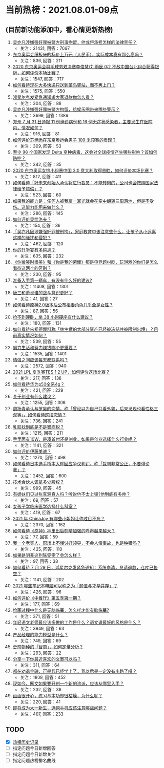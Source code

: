# 当前热榜：2021.08.01-09点
## (目前新功能添加中，看心情更新热榜)
1. [吴亦凡涉嫌强奸罪被警方刑事拘留，他或将承担怎样的法律责任？](https://www.zhihu.com/question/476402372)
    * 关注：21431, 回答：7067
2. [东京奥运会纸板床的标价上万元（人民币），实际成本真有那么高吗？](https://www.zhihu.com/question/475301096)
    * 关注：836, 回答：211
3. [2020 东京奥运会羽毛球男双决赛李俊慧/刘雨辰 0:2 不敌中国台北组合获得银牌，如何评价本场比赛？](https://www.zhihu.com/question/476375411)
    * 关注：1547, 回答：717
4. [如何看待现在大多快递只送到菜鸟驿站，而不再上门？](https://www.zhihu.com/question/271189879)
    * 关注：1575, 回答：550
5. [鸿星尔克发紧急通知求大家退款你怎么看？](https://www.zhihu.com/question/475844753)
    * 关注：304, 回答：88
6. [吴亦凡涉嫌强奸罪被警方拘留，给娱乐圈带来哪些警示？](https://www.zhihu.com/question/476403288)
    * 关注：3699, 回答：1386
7. [郑州 7 月 31 日通报 11 例确诊病例和 16 例无症状感染者，主要发生在医院内，情况如何？](https://www.zhihu.com/question/476384303)
    * 关注：916, 回答：81
8. [如何评价苏炳添在东京奥运会男子 100 米预赛的表现？](https://www.zhihu.com/question/476364116)
    * 关注：309, 回答：53
9. [至少 98 个国家发现 Delta 变种病毒，这会对全球疫情产生哪些影响？该如何防控？](https://www.zhihu.com/question/469697644)
    * 关注：342, 回答：35
10. [2020 东京奥运女排小组赛中国 3:0 意大利取得首胜，如何评价本场比赛？](https://www.zhihu.com/question/476388950)
    * 关注：812, 回答：411
11. [如何看待「好未来创始人承认将进行裁员：不能转岗的，公司也会按照国家法律给予赔偿」？](https://www.zhihu.com/question/476043703)
    * 关注：523, 回答：60
12. [如果我的能力是：任何人被我扇一耳光就会在空中翻转三周落地，但是不受伤。这能力能用来做什么？](https://www.zhihu.com/question/475796319)
    * 关注：286, 回答：145
13. [如何评价奥恰洛夫？](https://www.zhihu.com/question/56063003)
    * 关注：154, 回答：36
14. [「吴亦凡因涉嫌强奸罪被刑拘」，家庭教育中该注意些什么，让孩子从小远离这样的骚扰和侵犯？](https://www.zhihu.com/question/473322713)
    * 关注：462, 回答：120
15. [你的升学宴有多尴尬？](https://www.zhihu.com/question/293226791)
    * 关注：635, 回答：232
16. [《你微笑时很美》和《你是我的荣耀》都是电竞题材剧，玩游戏的你们是怎么看待这两个的区别？](https://www.zhihu.com/question/475198741)
    * 关注：230, 回答：95
17. [准备入手第一辆车，有没有什么好的建议?](https://www.zhihu.com/question/378869694)
    * 关注：11408, 回答：1301
18. [唐三和萧炎谁的战斗意识更好？](https://www.zhihu.com/question/473523061)
    * 关注：41, 回答：27
19. [如何看待原神2.0版本后公布稻妻角色几乎全是女性？](https://www.zhihu.com/question/474095484)
    * 关注：87, 回答：56
20. [抢不到硬卧，坐 38 小时硬座有什么建议？](https://www.zhihu.com/question/472241240)
    * 关注：180, 回答：131
21. [如何看待宋祖德爆料称「林生斌的大部分资产已经被冻结并被限制出境」？目前真实情况如何？](https://www.zhihu.com/question/475884091)
    * 关注：539, 回答：55
22. [努力生活和努力赚钱哪个更重要？](https://www.zhihu.com/question/466534018)
    * 关注：1535, 回答：1401
23. [情侣之间应该每天都联系吗？](https://www.zhihu.com/question/447408356)
    * 关注：2572, 回答：940
24. [2021 LPL 夏季赛TES 1:2 UP，如何评价这场比赛？](https://www.zhihu.com/question/476332362)
    * 关注：217, 回答：138
25. [如何看待华为p50全系4g？](https://www.zhihu.com/question/475918228)
    * 关注：421, 回答：229
26. [关于创业有什么建议？](https://www.zhihu.com/question/446914260)
    * 关注：1255, 回答：306
27. [周扬青承认与罗昊的恋情，称「曾经以为自己只看外貌，后来发现也看性格三观等」，如何看待这段恋情？](https://www.zhihu.com/question/476275195)
    * 关注：736, 回答：241
28. [乳胶枕到底是不是智商税？](https://www.zhihu.com/question/419436850)
    * 关注：1215, 回答：211
29. [手里面有10W，是凑首付还是创业，如果是创业选择什么行业呢？](https://www.zhihu.com/question/470204344)
    * 关注：1141, 回答：321
30. [如何评价伊藤美诚？](https://www.zhihu.com/question/301233410)
    * 关注：1270, 回答：498
31. [如何看待日本选手桥本大辉回应争议判罚，称「裁判非常公正，不要诽谤我」？](https://www.zhihu.com/question/476259609)
    * 关注：2452, 回答：600
32. [技术合伙人该拿多少股权？](https://www.zhihu.com/question/29486892)
    * 关注：999, 回答：45
33. [有姐妹们见过张真源真人吗？听说他不太上镜?他到底有多帅？](https://www.zhihu.com/question/475076447)
    * 关注：69, 回答：57
34. [女孩子学临床医学选择什么科室？](https://www.zhihu.com/question/457985759)
    * 关注：419, 回答：67
35. [2021 年 ChinaJoy 有哪些小姐姐让你过目不忘？](https://www.zhihu.com/question/475809233)
    * 关注：2370, 回答：162
36. [如何看待《原神》神里出后刻晴加强的呼声越来越大？](https://www.zhihu.com/question/475370579)
    * 关注：77, 回答：59
37. [我一个老实人，职场上不懂讨好领导，不会人情事故，也是种错吗？](https://www.zhihu.com/question/474920043)
    * 关注：435, 回答：110
38. [如果路明非追到陈雯雯了会怎么样？](https://www.zhihu.com/question/470183836)
    * 关注：97, 回答：38
39. [如何看待 7 月 29 日，鸿星尔克发紧急通知：系统崩溃，恳请退款，仓库已售空？](https://www.zhihu.com/question/475821906)
    * 关注：1141, 回答：202
40. [2021 哪些笔记本电脑可以称之为「颜值与才华并存」？](https://www.zhihu.com/question/476065161)
    * 关注：426, 回答：96
41. [如何评价《中餐厅》第五季第一期？](https://www.zhihu.com/question/476136132)
    * 关注：177, 回答：69
42. [绘画过程中什么是无脑临摹，怎么样才能有脑临摹?](https://www.zhihu.com/question/428922768)
    * 关注：371, 回答：51
43. [年轻语文老师最应该多做的工作是什么？语文课最好的风格是什么？](https://www.zhihu.com/question/22151950)
    * 关注：3949, 回答：63
44. [产品经理的能力模型是什么？](https://www.zhihu.com/question/22001740)
    * 关注：749, 回答：69
45. [史前物种的「智商」，如何定量分析？](https://www.zhihu.com/question/473261981)
    * 关注：293, 回答：22
46. [分享一下你最近喜欢的文案可以吗？](https://www.zhihu.com/question/475699894)
    * 关注：311, 回答：64
47. [都在劝退金融，可是我已经学上了，我以后是一定没有出路了吗？](https://www.zhihu.com/question/446100938)
    * 关注：1809, 回答：452
48. [现如今，网文如果要开创一个新的流派，应该从哪里入手？](https://www.zhihu.com/question/474813938)
    * 关注：232, 回答：38
49. [画画很开心，练习基本功却很枯燥，为什么呢？](https://www.zhihu.com/question/473190716)
    * 关注：220, 回答：41
50. [即将成为大一新生，选购手机应该注意哪些问题？](https://www.zhihu.com/question/463892618)
    * 关注：407, 回答：233
## TODO
* [x] [热榜历史记录](hot_history/AllHot.md)
* [ ] 指定问题今日新增回答
* [ ] 指定问题今日新增关注
* [ ] 指定问题热榜排名曲线
